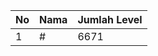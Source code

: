 | No | Nama            | Jumlah Level |
|----|-----------------|--------------|
| 1  | #    |    6671        |
